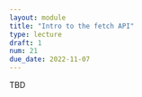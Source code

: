 ```yaml
---
layout: module
title: "Intro to the fetch API"
type: lecture
draft: 1
num: 21
due_date: 2022-11-07
---
```


TBD
